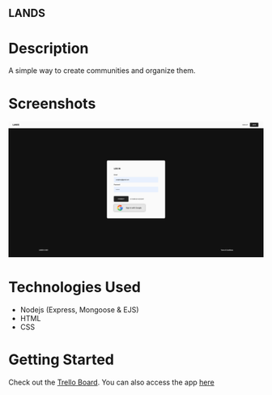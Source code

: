 ## LANDS

# Description

A simple way to create communities and organize them.

# Screenshots

<img src='./public/images/screenshot.png'>

# Technologies Used
- Nodejs (Express, Mongoose & EJS)
- HTML
- CSS

# Getting Started
Check out the [Trello Board](https://trello.com/b/SDqMqNPr/project-2-user-stories).
You can also access the app [here](https://lands-connect.herokuapp.com/)